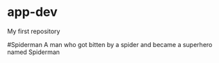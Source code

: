 # app-dev
My first repository

#Spiderman
A man who got bitten by a spider and  became a superhero named Spiderman
